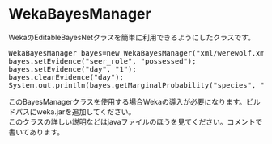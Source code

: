 # WekaBayesManager
WekaのEditableBayesNetクラスを簡単に利用できるようにしたクラスです。<br>
<pre>
WekaBayesManager bayes=new WekaBayesManager("xml/werewolf.xml");
bayes.setEvidence("seer_role", "possessed");
bayes.setEvidence("day", "1");
bayes.clearEvidence("day");
System.out.println(bayes.getMarginalProbability("species", "human"));
</pre>
このBayesManagerクラスを使用する場合Wekaの導入が必要になります。ビルドパスにweka.jarを追加してください。<br>
このクラスの詳しい説明などはjavaファイルのほうを見てください。コメントで書いてあります。
